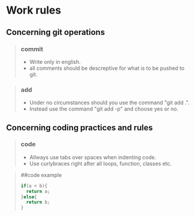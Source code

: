 Work rules
==========

Concerning git operations
-------------------------

> ### commit 
> 
> * Write only in english.
> * all comments should be descreptive for what is to be pushed to git.
		 
> ### add
> 
> * Under no circumstances should you use the command "git add .".
> * Instead use the command "git add -p" and choose yes or no.
		 
Concerning coding practices and rules
-------------------------------------

> ### code
> 
> * Allways use tabs over spaces when indenting code.
> * Use curlybraces right after all loops, function, classes etc.

> ##code example
> ```javascript
> if(a < b){
> 	return a;
> }else{
> 	return b;
> }
> ```


